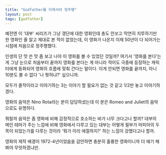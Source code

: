 ```yaml
---
title: "Godfather를 이제서야 정주행"
layout: post
tags: [godfather]
---
```


예전엔 이 '대부' 씨리즈가 그냥 갱단에 대한 영화인데 총도 안쏘고 막연히 지루하기만 한 영화인 줄 알고 제대로 본 적이 없었는데, 이 영화가 나온지 이제 50년이 다 되어가는 시점에 처음으로 정주행했다.

인생의 단 맛 쓴 맛 좀 보고 나야 이 영화를 볼 수 있었던 것일까? 여기서 '영화를 본다'는 게 그냥 눈으로 처음부터 끝까지 영화를 본다는 게 아니라 적어도 극중에 등장하는 캐릭터에게 동화되어 영화의 흐름에 맞춰 간다는 말이다. 이게 안되면 영화를 끝까지, 아니 10분도 볼 수 없다 '나 뭣허냐?' 싶으니까.

모두가 졸작이라고 이야기하는 3는 이야기 할 필요가 없는 것 같고 1/2만 놓고 이야기하겠다. 

영화의 음악은 Nino Rota라는 분이 담당하셨는데 이 분은 Romeo and Juliet의 음악으로도 유명하다.

뭐랄까 음악은 좀 영화에 비해 감정적으로 호소하는 바가 너무 크다고나 할까? 대부의 메인 테마가 주는 느낌에 비해 영화에서 다루고 있는 대부는 어떻게 필부가 마피아의 두목이 되었는가를 다루는 것이라 '뭐가 이리 애절하지?' 하는 느낌이 강했다고나 할까. 

영화의 제작 배경이 1972-4년이었음을 감안하면 충분히 훌륭한 영화이니까 더 얘기 해봐야 무엇하겠냐만.

